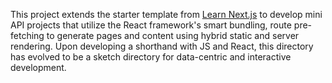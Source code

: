 This project extends the starter template from [Learn Next.js](https://nextjs.org/learn) to develop mini API projects that utilize the React framework's smart bundling, route pre-fetching to generate pages and content using hybrid static and server rendering. Upon developing a shorthand with JS and React, this directory has evolved to be a sketch directory for data-centric and interactive development.